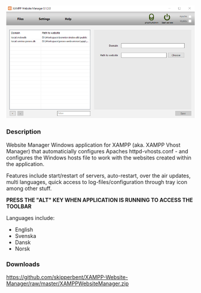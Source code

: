 ![Image of XAMPP Website Manager](https://github.com/skipperbent/XAMPP-Website-Manager/blob/master/screenshot.png?raw=true)


### Description
Website Manager Windows application for XAMPP (aka. XAMPP Vhost Manager) that automaticially configures Apaches httpd-vhosts.conf - and configures the Windows hosts file to work with the websites created within the application. 

Features include start/restart of servers, auto-restart, over the air updates, multi languages, quick access to log-files/configuration through tray icon among other stuff.

**PRESS THE "ALT" KEY WHEN APPLICATION IS RUNNING TO ACCESS THE TOOLBAR**

Languages include:
- English
- Svenska
- Dansk
- Norsk

### Downloads
https://github.com/skipperbent/XAMPP-Website-Manager/raw/master/XAMPPWebsiteManager.zip
